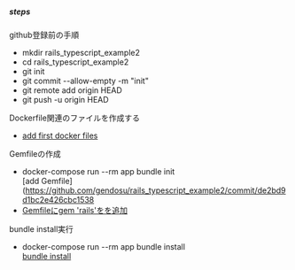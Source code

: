 ##### steps

github登録前の手順
- mkdir rails_typescript_example2
- cd rails_typescript_example2
- git init
- git commit --allow-empty -m "init"
- git remote add origin HEAD
- git push -u origin HEAD

Dockerfile関連のファイルを作成する
- [add first docker files](https://github.com/gendosu/rails_typescript_example2/commit/582622184f4a918acccae71cb4cc83bd20d1aef7)

Gemfileの作成
- docker-compose run --rm app bundle init  
  [add Gemfile](https://github.com/gendosu/rails_typescript_example2/commit/de2bd9d1bc2e426cbc1538
- [Gemfileにgem 'rails'をを追加](https://github.com/gendosu/rails_typescript_example2/commit/6d8d7b1166fad5b0818649728e3a13b9f9e7c68d)

bundle install実行
- docker-compose run --rm app bundle install  
  [bundle install](https://github.com/gendosu/rails_typescript_example2/commit/e93bf527673de370456088b8c46ab703f05365e3)

